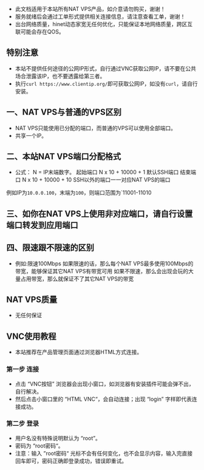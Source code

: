- 此文档适用于本站所有NAT VPS产品，如介意请勿购买，谢谢！
- 服务就绪后会通过工单形式提供相关连接信息，请注意查看工单，谢谢！
- 出台网络质量，hinet动态家宽无任何优化，只能保证本地网络质量，跨区互联可能会存在QOS。

## 特别注意 
- 本站不提供任何途径的公网IP形式，自行通过VNC获取公网IP，请不要在公共场合泄露该IP，也不要透露给第三者。
- 执行`curl https://www.clientip.org/`即可获取公网IP，如没有`curl`，请自行安装。

## 一、NAT  VPS与普通的VPS区别
- NAT VPS只能使用已分配的端口，而普通的VPS可以使用全部端口。
- 共享一个IP。

## 二、本站NAT VPS端口分配格式
- 公式：
N = IP末端数字。
起始端口 N x 10 + 10000 + 1 默认SSH端口
结束端口 N x 10 + 10000 + 10
SSH以外的端口一一对应NAT VPS的端口

例如IP为`10.0.0.100`，末端为`100`，则端口范围为`11001-11010

## 三、如你在NAT VPS上使用非对应端口，请自行设置端口转发到应用端口

## 四、限速跟不限速的区别
- 例如:限速100Mbps
如果限速的话，那么每个NAT VPS最多使用100Mbps的带宽，能够保证其它NAT VPS有带宽可用
如果不限速，那么会出现会玩的大量占用带宽，那么就保证不了其它NAT VPS的带宽

## NAT VPS质量
- 无任何保证

## VNC使用教程

- 本站推荐在产品管理页面通过浏览器HTML方式连接。

### 第一步 连接

- 点击 “VNC按钮” 浏览器会出现小窗口，如浏览器有安装插件可能会弹不出，自行解决。
- 然后点击小窗口里的 “HTML VNC“，会自动连接；出现 “login” 字样即代表连接成功。

### 第二步 登录

- 用户名没有特殊说明默认为 “root”。
- 密码为 “root密码“。
- 注意：输入 ”root密码“ 光标不会有任何变化，也不会显示内容，输入完直接回车即可，密码正确即登录成功，错误即重试。